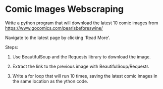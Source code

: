 # Comic Images Webscraping

Write a python program that will download the latest 10 comic images from https://www.gocomics.com/pearlsbeforeswine/

Navigate to the latest page by clicking 'Read More'. 

Steps:

1. Use BeautifulSoup and the Requests library to download the image.

2. Extract the link to the previous image with BeautifulSoup/Requests

3. Write a for loop that will run 10 times, saving the latest comic images in the same location as the ython code.


